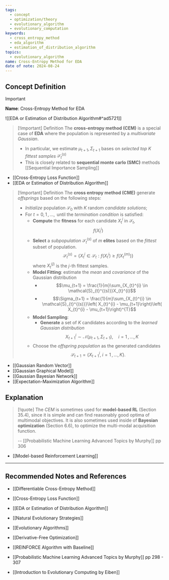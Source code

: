 ```yaml
---
tags:
  - concept
  - optimization/theory
  - evolutionary_algorithm
  - evolutionary_computation
keywords:
  - cross_entropy_method
  - eda_algorithm
  - estimation_of_distribution_algorithm
topics:
  - evolutionary_algorithm
name: Cross-Entropy Method for EDA
date of note: 2024-08-24
---
```


## Concept Definition

>[!important]
>**Name**: Cross-Entropy Method for EDA

![[EDA or Estimation of Distribution Algorithm#^ad5721]]

>[!important] Definition
>The **cross-entropy method (CEM)** is a special case of **EDA** where the population is represented by a *multivariate Gaussian*. 
>
>- In particular, we estimate $\mu_{t+1}, \Sigma_{t+1}$ bases on *selected top $K$ fittest samples* $\mathcal{S}_{t}^{(s)}$
>- This is closely related to **sequential monte carlo (SMC)** methods [[Sequential Importance Sampling]]

- [[Cross-Entropy Loss Function]]
- [[EDA or Estimation of Distribution Algorithm]]



>[!important] Definition
>The **cross entropy method (CME)** generate *offsprings* based on the following steps:
>- *Initialize* population $\mathcal{S}_{0}$ with $K$ random *candidate solutions*;
>- For $t= 0,\,1\,{,}\ldots{,}\,$ until the *termination condition* is satisfied:
>	- **Compute** the **fitness** for each candidate $X_{t}^{i}$ in $\mathcal{S}_{t}$, $$f(X_{t}^{i})$$
>	- **Select** a *subpopulation* $\mathcal{S}_{t}^{(s)}$ of $m$ **elites**  based on the *fittest* subset of  population. $$\mathcal{S}_{t}^{(s)} = \left\{ X_{t}^{i} \in \mathcal{S}_{t}: f(X_{t}^{i}) \ge f(X_{t}^{(m)}) \right\}$$ where $X_{t}^{(j)}$ is the *j*-th fittest samples.
>	- **Model Fitting**: estimate the *mean* and *covariance* of the Gaussian distribution
>		- $$\mu_{t+1} = \frac{1}{m}\sum_{X_{t}^{i} \in \mathcal{S}_{t}^{(s)}}X_{t}^{i}$$
>		- $$\Sigma_{t+1} = \frac{1}{m}\sum_{X_{t}^{i} \in \mathcal{S}_{t}^{(s)}}\left( X_{t}^{i} - \mu_{t+1}\right)\left( X_{t}^{i} - \mu_{t+1}\right)^{T}$$
>	- **Model Sampling**:
>		- **Generate** a set of $K$ candidates according to the *learned Gaussian distribution* $$X_{t+1}^{i} \sim \mathcal{N}(\mu_{t+1}, \Sigma_{t+1}), \quad i=1\,{,}\ldots{,}\,K$$
>	- Choose the *offspring population* as the generated candidates $$\mathcal{S}_{t+1} = \left\{ X_{t+1}^{i}, \; i=1\,{,}\ldots{,}\,K \right\}.$$

- [[Gaussian Random Vector]]
- [[Gaussian Graphical Model]]
- [[Gaussian Bayesian Network]]
- [[Expectation-Maximization Algorithm]]


## Explanation

>[!quote]
>The *CEM* is sometimes used for **model-based RL** (Section 35.4), since it is simple and can find reasonably good optima of multimodal objectives. It is also sometimes used inside of **Bayesian optimization** (Section 6.6), to optimize the multi-modal acquisition function.
>
>-- [[Probabilistic Machine Learning Advanced Topics by Murphy]] pp 306

- [[Model-based Reinforcement Learning]]



-----------
##  Recommended Notes and References


- [[Differentiable Cross-Entropy Method]]
- [[Cross-Entropy Loss Function]]
- [[EDA or Estimation of Distribution Algorithm]]

- [[Natural Evolutionary Strategies]]
- [[Evolutionary Algorithms]]
- [[Derivative-Free Optimization]]

- [[REINFORCE Algorithm with Baseline]]


- [[Probabilistic Machine Learning Advanced Topics by Murphy]] pp 298 - 307
- [[Introduction to Evolutionary Computing by Eiben]]